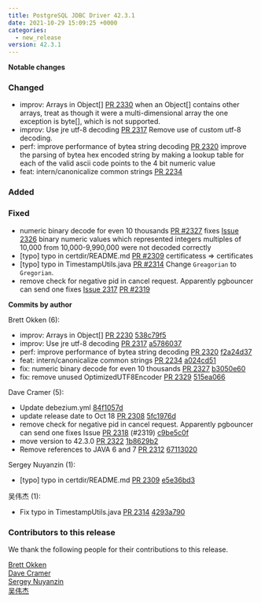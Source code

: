 ```yaml
---
title: PostgreSQL JDBC Driver 42.3.1
date: 2021-10-29 15:09:25 +0000
categories:
  - new_release
version: 42.3.1
---
```


**Notable changes**

### Changed

- improv: Arrays in Object[] [PR 2330](https://github.com/pgjdbc/pgjdbc/pull/2330) when an Object[] contains other arrays, treat as though it were a
  multi-dimensional array the one exception is byte[], which is not supported.
- improv: Use jre utf-8 decoding [PR 2317](https://github.com/pgjdbc/pgjdbc/pull/2317) Remove use of custom utf-8 decoding.
- perf: improve performance of bytea string decoding [PR 2320](https://github.com/pgjdbc/pgjdbc/pull/2320)
  improve the parsing of bytea hex encoded string by making a lookup table for each of the valid ascii code points to the 4 bit numeric value
- feat: intern/canonicalize common strings [PR 2234](https://github.com/pgjdbc/pgjdbc/pull/2234)

### Added

### Fixed

- numeric binary decode for even 10 thousands [PR #2327](https://github.com/pgjdbc/pgjdbc/pull/2327) fixes [Issue 2326](https://github.com/pgjdbc/pgjdbc/issues/2326)
  binary numeric values which represented integers multiples of 10,000 from 10,000-9,990,000 were not decoded correctly
- [typo] typo in certdir/README.md [PR #2309](https://github.com/pgjdbc/pgjdbc/pull/2309) certificatess => certificates
- [typo] typo in TimestampUtils.java [PR #2314](https://github.com/pgjdbc/pgjdbc/pull/2314) Change `Greagorian` to `Gregorian`.
- remove check for negative pid in cancel request. Apparently pgbouncer can send one fixes [Issue 2317](https://github.com/pgjdbc/pgjdbc/issues/2317) [PR #2319](https://github.com/pgjdbc/pgjdbc/pull/2319)

<!--more-->

**Commits by author**

Brett Okken (6):

- improv: Arrays in Object[] [PR 2230](https://github.com/pgjdbc/pgjdbc/pull/2230) [538c79f5](https://github.com/pgjdbc/pgjdbc/commit/538c79f560097e0fc8fef460477fbaeaa71ebb19)
- improv: Use jre utf-8 decoding [PR 2317](https://github.com/pgjdbc/pgjdbc/pull/2317) [a5786037](https://github.com/pgjdbc/pgjdbc/commit/a57860377053bd44008ae47453381b9e78442891)
- perf: improve performance of bytea string decoding [PR 2320](https://github.com/pgjdbc/pgjdbc/pull/2320) [f2a24d37](https://github.com/pgjdbc/pgjdbc/commit/f2a24d37363b59279290ef16767047bf65b3694c)
- feat: intern/canonicalize common strings [PR 2234](https://github.com/pgjdbc/pgjdbc/pull/2234) [a024cd51](https://github.com/pgjdbc/pgjdbc/commit/a024cd5187a7aa5843058fb825680a78ad047ca3)
- fix: numeric binary decode for even 10 thousands [PR 2327](https://github.com/pgjdbc/pgjdbc/pull/2327) [b3050e60](https://github.com/pgjdbc/pgjdbc/commit/b3050e60f81b4e43fae452bcf6df297df2048ae4)
- fix: remove unused OptimizedUTF8Encoder [PR 2329](https://github.com/pgjdbc/pgjdbc/pull/2329) [515ea066](https://github.com/pgjdbc/pgjdbc/commit/515ea066d2af84cbd98ab840457934df5596acfe)

Dave Cramer (5):

- Update debezium.yml [84f1057d](https://github.com/pgjdbc/pgjdbc/commit/84f1057d2b735b51c7ad8456f395c03104004867)
- update release date to Oct 18 [PR 2308](https://github.com/pgjdbc/pgjdbc/pull/2308) [5fc1976d](https://github.com/pgjdbc/pgjdbc/commit/5fc1976d4b3f3be2f62ede74497a5f7432647930)
- remove check for negative pid in cancel request. Apparently pgbouncer can send one fixes Issue [PR 2318](https://github.com/pgjdbc/pgjdbc/pull/2318) (#2319) [c9be5c0f](https://github.com/pgjdbc/pgjdbc/commit/c9be5c0f855bfbda1a481cd8b469210d13b2e553)
- move version to 42.3.0 [PR 2322](https://github.com/pgjdbc/pgjdbc/pull/2322) [1b8629b2](https://github.com/pgjdbc/pgjdbc/commit/1b8629b24e1851311df98bb390480dc7cbcdfb52)
- Remove references to JAVA 6 and 7 [PR 2312](https://github.com/pgjdbc/pgjdbc/pull/2312) [67113020](https://github.com/pgjdbc/pgjdbc/commit/67113020ac79dbad41d2aaf4f0cf6a9e0de4ef02)

Sergey Nuyanzin (1):

- [typo] typo in certdir/README.md [PR 2309](https://github.com/pgjdbc/pgjdbc/pull/2309) [e5e36bd3](https://github.com/pgjdbc/pgjdbc/commit/e5e36bd3e8ac87ae554ac5cd1ac664fcd0010073)

吴伟杰 (1):

- Fix typo in TimestampUtils.java [PR 2314](https://github.com/pgjdbc/pgjdbc/pull/2314) [4293a790](https://github.com/pgjdbc/pgjdbc/commit/4293a790d5fdea0c2c94b2911ce0da53539c85f2)

<a name="contributors_{{ page.version }}"></a>

### Contributors to this release

We thank the following people for their contributions to this release.

[Brett Okken](https://github.com/bokken)  
[Dave Cramer](davec@postgresintl.com)  
[Sergey Nuyanzin](https://github.com/snuyanzin)  
[吴伟杰](https://github.com/TeslaCN)
